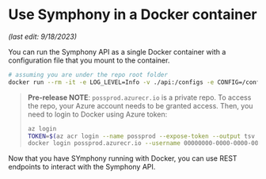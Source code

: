 # Use Symphony in a Docker container

_(last edit: 9/18/2023)_

You can run the Symphony API as a single Docker container with a configuration file that you mount to the container.

```bash
# assuming you are under the repo root folder
docker run --rm -it -e LOG_LEVEL=Info -v ./api:/configs -e CONFIG=/configs/symphony-api-no-k8s.json possprod.azurecr.io/symphony-api:latest
```

> **Pre-release NOTE**: ```possprod.azurecr.io``` is a private repo. To access the repo, your Azure account needs to be granted access. Then, you need to login to Docker using Azure token: 
>
>```bash
>az login
>TOKEN=$(az acr login --name possprod --expose-token --output tsv --query accessToken)
>docker login possprod.azurecr.io --username 00000000-0000-0000-0000-000000000000 --password $TOKEN
>```

Now that you have SYmphony running with Docker, you can use REST endpoints to interact with the Symphony API.